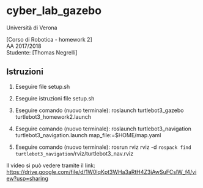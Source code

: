 # cyber_lab_gazebo

Università di Verona

[Corso di Robotica - homework 2]<br>
AA 2017/2018<br>
Studente: [Thomas Negrelli]

## Istruzioni

1. Eseguire file setup.sh

2. Eseguire istruzioni file setup.sh

3. Eseguire comando (nuovo terminale): roslaunch turtlebot3_gazebo turtlebot3_homework2.launch

4. Eseguire comando (nuovo terminale): roslaunch turtlebot3_navigation turtlebot3_navigation.launch map_file:=$HOME/map.yaml

5. Eseguire comando (nuovo terminale): rosrun rviz rviz -d `rospack find turtlebot3_navigation`/rviz/turtlebot3_nav.rviz

Il video si può vedere tramite il link: https://drive.google.com/file/d/1W0lqKpt3WHa3aRtH4Z3jAwSuFCslW_f4/view?usp=sharing
